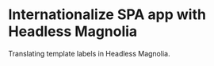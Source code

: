 # Internationalize SPA app with Headless Magnolia

Translating template labels in Headless Magnolia.

